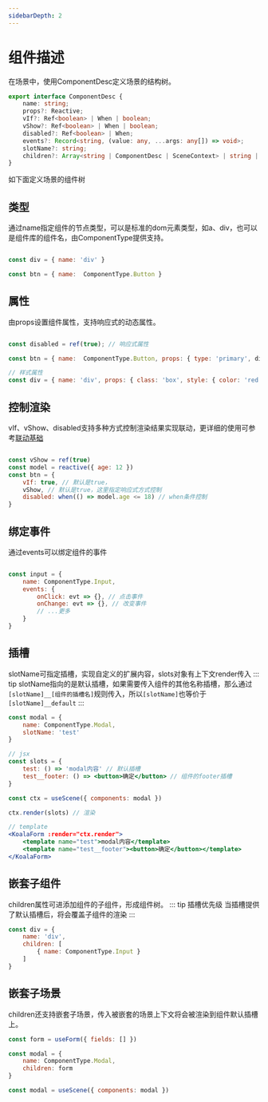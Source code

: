 ```yaml
---
sidebarDepth: 2
---
```


# 组件描述

在场景中，使用ComponentDesc定义场景的结构树。
```ts
export interface ComponentDesc {
    name: string;
    props?: Reactive;
    vIf?: Ref<boolean> | When | boolean;
    vShow?: Ref<boolean> | When | boolean;
    disabled?: Ref<boolean> | When;
    events?: Record<string, (value: any, ...args: any[]) => void>;
    slotName?: string;
    children?: Array<string | ComponentDesc | SceneContext> | string | ComponentDesc | SceneContext;
}
```

如下面定义场景的组件树

<ExampleDoc>
<BaseComp>
</BaseComp>
<template #code>

<<< @/examples/base/comp.js

</template>
</ExampleDoc>

## 类型
通过name指定组件的节点类型，可以是标准的dom元素类型，如a、div，也可以是组件库的组件名，由ComponentType提供支持。
```js

const div = { name: 'div' }

const btn = { name:  ComponentType.Button }

```

## 属性
由props设置组件属性，支持响应式的动态属性。
```js

const disabled = ref(true); // 响应式属性

const btn = { name:  ComponentType.Button, props: { type: 'primary', disabled } }

// 样式属性
const div = { name: 'div', props: { class: 'box', style: { color: 'red' } } }

```

## 控制渲染
vIf、vShow、disabled支持多种方式控制渲染结果实现联动，更详细的使用可参考[联动基础](./relation)
```js

const vShow = ref(true)
const model = reactive({ age: 12 })
const btn = {
    vIf: true, // 默认是true，
    vShow, // 默认是true，这里指定响应式方式控制
    disabled: when(() => model.age <= 18) // when条件控制
}

```

## 绑定事件
通过events可以绑定组件的事件
```js

const input = {
    name: ComponentType.Input,
    events: {
        onClick: evt => {}, // 点击事件
        onChange: evt => {}, // 改变事件
        // ...更多 
    }
}

```

## 插槽
slotName可指定插槽，实现自定义的扩展内容，slots对象有上下文render传入
::: tip
slotName指向的是默认插槽，如果需要传入组件的其他名称插槽，那么通过`[slotName]__[组件的插槽名]`规则传入，所以`[slotName]`也等价于`[slotName]__default`
:::

```jsx
const modal = {
    name: ComponentType.Modal,
    slotName: 'test'
}

// jsx
const slots = {
    test: () => 'modal内容' // 默认插槽
    test__footer: () => <button>确定</button> // 组件的footer插槽
}

const ctx = useScene({ components: modal })

ctx.render(slots) // 渲染

// template
<KoalaForm :render="ctx.render">
    <template name="test">modal内容</template>
    <template name="test__footer"><button>确定</button></template>
</KoalaForm>
```

## 嵌套子组件
children属性可进添加组件的子组件，形成组件树。
::: tip 插槽优先级
当插槽提供了默认插槽后，将会覆盖子组件的渲染
:::
```js
const div = {
    name: 'div',
    children: [
        { name: ComponentType.Input }
    ]
}
```

## 嵌套子场景
children还支持嵌套子场景，传入被嵌套的场景上下文将会被渲染到组件默认插槽上。
```js
const form = useForm({ fields: [] })

const modal = {
    name: ComponentType.Modal,
    children: form
}

const modal = useScene({ components: modal }) 

```




